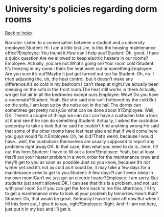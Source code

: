 # University's policies regarding dorm rooms
[Back to Index](https://github.com/windows10010/tpoExtractor/blob/master/README.md)

Narrator: Listen to a conversation between a student and a university employee.Student: Hi. I am a little lost.Um, is this the housing maintenance office?Employee: You found it.How can I help you?Student: Oh, good. I have a quick question.Are we allowed to keep electric heaters in our rooms?Employee: Actually, you are not.What’s going on?Your room cold?Student: It’s freezing in my room.I think the heat went out or something.Employee: Are you sure it’s out?Maybe it just got turned out too far.Student: Oh, no. I tried adjusting the, uh, the heat control, but it doesn’t make any difference.It’s so cold in my bedroom I can’t sleep at night.I’ve actually been sleeping on the sofa in the front room.The heat still works in there.Actually, we get hot air in all the bedrooms except ours.Employee: Wow! Do you have a roommate?Student: Yeah. But she said she isn’t bothered by the cold.But on the sofa, I am kept up by the noise out in the hall.The dorms can sometimes get pretty noisy.So what can be done about it?Employee: Well, OK. There’s a couple of things we can do.I can have a custodian take a look at it and see if he can do something.Student: Actually, I asked the custodian yesterday to take a look.But he said he couldn’t find anything wrong.He said that some of the other rooms have lost heat also and that if we’d come here you guys would fix it.Employee: Oh, he did?That’s weird, because I would have…well, the custodians themselves are usually supposed to report any problems right away.OK. In that case, then what you need to do is…here, fill out this form.Student: I have to fill out a form?Employee: Yeah, but at least that’ll put your heater problem in a work order for the maintenance crew and they’ll get to you as soon as possible.Just so you know, because it’s not winter yet and it’s not as cold as it could be, it may take a few days for a maintenance crew to get to you.Student: A few days?I can’t even sleep in my own room!Can’t we just get an electric heater?Employee: I am sorry. But students just aren’t allowed.OK. I can see that this is a problem, and not just with your room.So if you can get the form back to me this afternoon, I’ll try to get a maintenance crew to look at your problem by tomorrow.How’s that?Student: Oh, that would be great. Seriously.I have to take off now.But when I fill this form out, I give it to you, right?Employee: Right. And if I am not here, just put it in my box and I’ll get it. 
